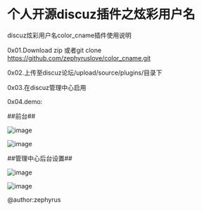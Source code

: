 # 个人开源discuz插件之炫彩用户名
discuz炫彩用户名color_cname插件使用说明

0x01.Download zip 或者git clone https://github.com/zephyruslove/color_cname.git

0x02.上传至discuz论坛/upload/source/plugins/目录下

0x03.在discuz管理中心启用

0x04.demo:

##前台##

![image](https://github.com/zephyruslove/color_cname/blob/master/color3.png)

![image](https://github.com/zephyruslove/color_cname/blob/master/color4.png)

##管理中心后台设置##

![image](https://github.com/zephyruslove/color_cname/blob/master/color1.png)

![image](https://github.com/zephyruslove/color_cname/blob/master/color2.png)

@author:zephyrus

